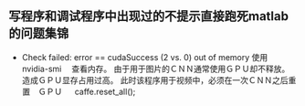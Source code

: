     
## 写程序和调试程序中出现过的不提示直接跑死matlab的问题集锦
  
  * Check failed: error == cudaSuccess (2 vs. 0) out of memory 
   使用　　nvidia-smi 　查看内存。
   由于用于图片的ＣＮＮ通常使用ＧＰＵ却不释放。造成ＧＰＵ显存占用过高。
   此时该程序用于视频中，必须在一次ＣＮＮ之后重置　ＧＰＵ
　  caffe.reset_all();
